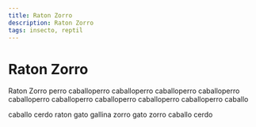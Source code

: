 ```yaml
---
title: Raton Zorro
description: Raton Zorro
tags: insecto, reptil
---
```


# Raton Zorro

Raton Zorro perro caballoperro caballoperro caballoperro caballoperro caballoperro caballoperro caballoperro caballoperro caballoperro caballo

caballo cerdo raton gato gallina zorro gato zorro caballo cerdo